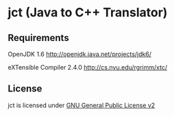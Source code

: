 jct (Java to C++ Translator)
=====================

Requirements
-------------

OpenJDK 1.6  http://openjdk.java.net/projects/jdk6/

eXTensible Compiler 2.4.0 http://cs.nyu.edu/rgrimm/xtc/


License
--------
jct is licensed under [GNU General Public License v2](LICENSE)

